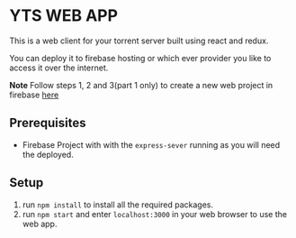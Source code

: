 # YTS WEB APP
This is a web client for your torrent server built using react and redux.

You can deploy it to firebase hosting or which ever provider you like to access it over the internet.


**Note** Follow steps 1, 2 and 3(part 1 only) to create a new web project in firebase [here](https://firebase.google.com/docs/web/setup)

## Prerequisites
- Firebase Project with with the `express-sever` running as you will need the deployed.

## Setup
1. run `npm install` to install all the required packages.
2. run `npm start` and enter `localhost:3000` in your web browser to use the web app.
